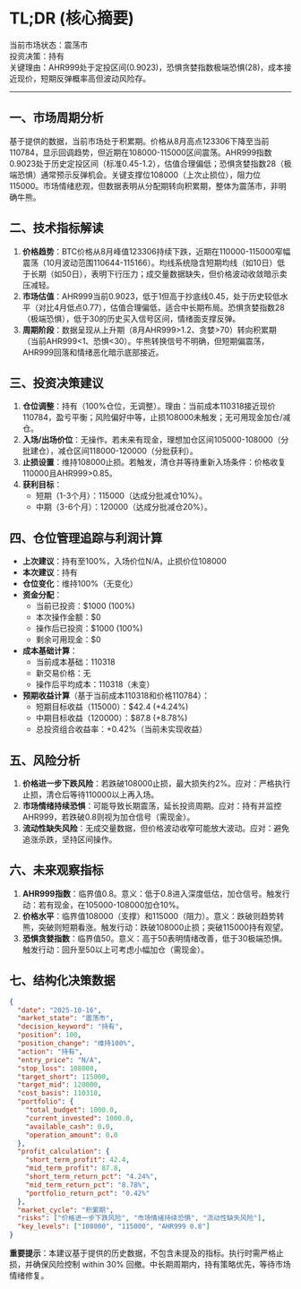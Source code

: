 # TL;DR (核心摘要)
当前市场状态：震荡市  
投资决策：持有  
关键理由：AHR999处于定投区间(0.9023)，恐惧贪婪指数极端恐惧(28)，成本接近现价，短期反弹概率高但波动风险存。

---

## 一、市场周期分析
基于提供的数据，当前市场处于积累期。价格从8月高点123306下降至当前110784，显示回调趋势，但近期在108000-115000区间震荡。AHR999指数0.9023处于历史定投区间（标准0.45-1.2），估值合理偏低；恐惧贪婪指数28（极端恐惧）通常预示反弹机会。关键支撑位108000（上次止损位），阻力位115000。市场情绪悲观，但数据表明从分配期转向积累期，整体为震荡市，非明确牛熊。

## 二、技术指标解读
1. **价格趋势**：BTC价格从8月峰值123306持续下跌，近期在110000-115000窄幅震荡（10月波动范围110644-115166）。均线系统隐含短期均线（如10日）低于长期（如50日），表明下行压力；成交量数据缺失，但价格波动收敛暗示卖压减轻。
2. **市场估值**：AHR999当前0.9023，低于1但高于抄底线0.45，处于历史较低水平（对比4月低点0.77），估值合理偏低，适合中长期布局。恐惧贪婪指数28（极端恐惧），低于30的历史买入信号区间，情绪面支撑反弹。
3. **周期阶段**：数据呈现从上升期（8月AHR999>1.2、贪婪>70）转向积累期（当前AHR999<1、恐惧<30）。牛熊转换信号不明确，但短期偏震荡，AHR999回落和情绪恶化暗示底部接近。

## 三、投资决策建议
1. **仓位调整**：持有（100%仓位，无调整）。理由：当前成本110318接近现价110784，盈亏平衡；风险偏好中等，止损108000未触发；无可用现金加仓/减仓。
2. **入场/出场价位**：无操作。若未来有现金，理想加仓区间105000-108000（分批建仓），减仓区间118000-120000（分批获利）。
3. **止损设置**：维持108000止损。若触发，清仓并等待重新入场条件：价格收复110000且AHR999>0.85。
4. **获利目标**：  
   - 短期（1-3个月）：115000（达成分批减仓10%）。  
   - 中期（3-6个月）：120000（达成分批减仓20%）。

## 四、仓位管理追踪与利润计算
- **上次建议**：持有至100%，入场价位N/A，止损价位108000  
- **本次建议**：持有  
- **仓位变化**：维持100%（无变化）  
- **资金分配**：  
  - 当前已投资：$1000 (100%)  
  - 本次操作金额：$0  
  - 操作后已投资：$1000 (100%)  
  - 剩余可用现金：$0  
- **成本基础计算**：  
  - 当前成本基础：110318  
  - 新交易价格：无  
  - 操作后平均成本：110318（未变）  
- **预期收益计算**（基于当前成本110318和价格110784）：  
  - 短期目标收益（115000）：$42.4 (+4.24%)  
  - 中期目标收益（120000）：$87.8 (+8.78%)  
  - 总投资组合收益率：+0.42%（当前未实现收益）

## 五、风险分析
1. **价格进一步下跌风险**：若跌破108000止损，最大损失约2%。应对：严格执行止损，清仓后等待110000以上再入场。  
2. **市场情绪持续恐惧**：可能导致长期震荡，延长投资周期。应对：持有并监控AHR999，若跌破0.8则视为加仓信号（需现金）。  
3. **流动性缺失风险**：无成交量数据，但价格波动收窄可能放大波动。应对：避免追涨杀跌，坚持区间操作。

## 六、未来观察指标
1. **AHR999指数**：临界值0.8。意义：低于0.8进入深度低估，加仓信号。触发行动：若有现金，在105000-108000加仓10%。  
2. **价格水平**：临界值108000（支撑）和115000（阻力）。意义：跌破则趋势转熊，突破则短期看涨。触发行动：跌破108000止损；突破115000持有观望。  
3. **恐惧贪婪指数**：临界值50。意义：高于50表明情绪改善，低于30极端恐惧。触发行动：回升至50以上可考虑小幅加仓（需现金）。

## 七、结构化决策数据
```json
{
  "date": "2025-10-16",
  "market_state": "震荡市",
  "decision_keyword": "持有",
  "position": 100,
  "position_change": "维持100%",
  "action": "持有",
  "entry_price": "N/A",
  "stop_loss": 108000,
  "target_short": 115000,
  "target_mid": 120000,
  "cost_basis": 110318,
  "portfolio": {
    "total_budget": 1000.0,
    "current_invested": 1000.0,
    "available_cash": 0.0,
    "operation_amount": 0.0
  },
  "profit_calculation": {
    "short_term_profit": 42.4,
    "mid_term_profit": 87.8,
    "short_term_return_pct": "4.24%",
    "mid_term_return_pct": "8.78%",
    "portfolio_return_pct": "0.42%"
  },
  "market_cycle": "积累期",
  "risks": ["价格进一步下跌风险", "市场情绪持续恐惧", "流动性缺失风险"],
  "key_levels": ["108000", "115000", "AHR999 0.8"]
}
```

**重要提示**：本建议基于提供的历史数据，不包含未提及的指标。执行时需严格止损，并确保风险控制 within 30% 回撤。中长期周期内，持有策略优先，等待市场情绪修复。
